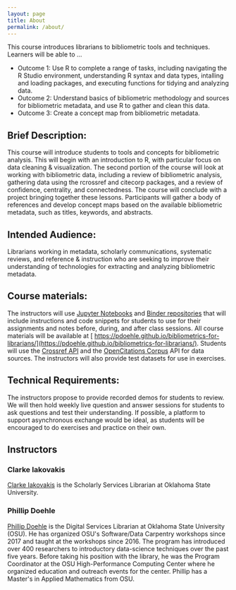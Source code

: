 ```yaml
---
layout: page
title: About
permalink: /about/
---
```


This course introduces librarians to bibliometric tools and techniques. Learners will be able to ...

- Outcome 1: Use R to complete a range of tasks, including navigating the R Studio environment, understanding R syntax and data types, intalling and loading packages, and executing functions for tidying and analyzing data.
- Outcome 2: Understand basics of bibliometric methodology and sources for bibliometric metadata, and use R to gather and clean this data.
- Outcome 3: Create a concept map from bibliometric metadata.


## Brief Description: 
This course will introduce students to tools and concepts for bibliometric analysis. This will begin with an introduction to R, with particular focus on data cleaning & visualization. The second portion of the course will look at working with bibliometric data, including a review of bibliometric analysis, gathering data using the rcrossref and citecorp packages, and a review of confidence, centrality, and connectedness. The course will conclude with a project bringing together these lessons. Participants will gather a body of references and develop concept maps based on the available bibliometric metadata, such as titles, keywords, and abstracts.

## Intended Audience: 
Librarians working in metadata, scholarly communications, systematic reviews, and reference & instruction who are seeking to improve their understanding of technologies for extracting and analyzing bibliometric metadata.

## Course materials: 
The instructors will use [Jupyter Notebooks](https://jupyter.org/) and [Binder repositories](https://mybinder.readthedocs.io/en/latest/introduction.html) that will include instructions and code snippets for students to use for their assignments and notes before, during, and after class sessions. All course materials will be available at [ https://pdoehle.github.io/bibliometrics-for-librarians/](https://pdoehle.github.io/bibliometrics-for-librarians/). Students will use the [Crossref API](https://www.crossref.org/services/metadata-delivery/rest-api/) and the [OpenCitations Corpus](https://opencitations.net/) API for data sources. The instructors will also provide test datasets for use in exercises.

## Technical Requirements: 
The instructors propose to provide recorded demos for students to review. We will then hold weekly live question and answer sessions for students to ask questions and test their understanding. If possible, a platform to support asynchronous exchange would be ideal, as students will be encouraged to do exercises and practice on their own.  


## Instructors
### Clarke Iakovakis
[Clarke Iakovakis](https://info.library.okstate.edu/clarke-iakovakis) is the Scholarly Services Librarian at Oklahoma State University.

### Phillip Doehle
[Phillip Doehle](https://info.library.okstate.edu/ld.php?content_id=52357494) is the Digital Services Librarian at Oklahoma State University (OSU). He has organized OSU's Software/Data Carpentry workshops since 2017 and taught at the workshops since 2016. The program has introduced over 400 researchers to introductory data-science techniques over the past five years. Before taking his position with the library, he was the Program Coordinator at the OSU High-Performance Computing Center where he organized education and outreach events for the center. Phillip has a Master's in Applied Mathematics from OSU.
